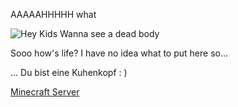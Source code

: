 AAAAAHHHHH what

![Hey Kids Wanna see a dead body](https://encrypted-tbn0.gstatic.com/images?q=tbn%3AANd9GcRvrwneu-O0cEGwNztix9gvaF6Iplaj5s0aJA&usqp=CAU)

Sooo how's life? I have no idea what to put here so...

... Du bist eine Kuhenkopf : )


[Minecraft Server](mcsinfo.geeps.digital)


